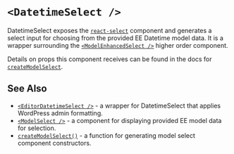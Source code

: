 # `<DatetimeSelect />`

DatetimeSelect exposes the [`react-select`](https://deploy-preview-2289--react-select.netlify.com/home) component and generates a select input for choosing from the provided EE Datetime model data. It is a wrapper surrounding the [`<ModelEnhancedSelect />`](./model-select.md) higher order component.

Details on props this component receives can be found in the docs for [`createModelSelect`](./create-model-select.md).

## See Also

- [`<EditorDatetimeSelect />`](editor-datetime-select.md) - a wrapper for DatetimeSelect that applies WordPress admin formatting.
- [`<ModelSelect />`](model-select.md) - a component for displaying provided EE model data for selection.
- [`createModelSelect()`](./create-model-select.md) - a function for generating model select component constructors.
